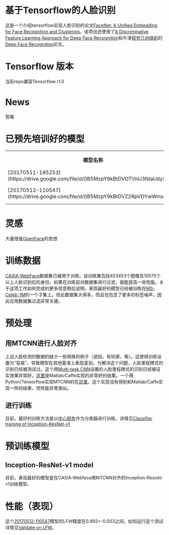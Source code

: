 # 基于Tensorflow的人脸识别

这是一个介绍tensorflow实现人脸识别的论文[FaceNet: A Unified Embedding for Face Recognition and Clustering](arxiv.org/abs/1503.03832)。该项目还使用了[A Discriminative Feature Learning Approach for Deep Face Recognition](http://ydwen.github.io/papers/WenECCV16.pdf)和牛津[视觉几何组织](http://www.robots.ox.ac.uk/%7Evgg/)的[Deep Face Recognition](http://www.robots.ox.ac.uk/%7Evgg/publications/2015/Parkhi15/parkhi15.pdf)论文。

# Tensorflow 版本

当前repo兼容Tensorflow r1.0

# News

暂略

# 已预先培训好的模型

<table>
    <tr>
        <th>模型名称</th>
        <th>LFW 精度</th>
        <th>训练数据集</th>
        <th>结构</th>
    </tr>
    <tr>
        <td>[20170511-185253](https://drive.google.com/file/d/0B5MzpY9kBtDVOTVnU3NIaUdySFE)</td>
        <td>0.987</td>
        <td>CASIA-WebFace</td>
        <td>[Inception ResNet v1](https://github.com/davidsandberg/facenet/blob/master/src/models/inception_resnet_v1.py)</td>
    </tr>
    <tr>
        <td>[20170512-110547](https://drive.google.com/file/d/0B5MzpY9kBtDVZ2RpVDYwWmxoSUk)</td>
        <td>0.992</td>
        <td>MS-Celeb-1M</td>
        <td>[Inception ResNet v1](https://github.com/davidsandberg/facenet/blob/master/src/models/inception_resnet_v1.py)</td>
    </tr>
</table>

# 灵感

大量借鉴[OpenFace](https://github.com/cmusatyalab/openface)的思想

# 训练数据

[CASIA-WebFace](http://www.cbsr.ia.ac.cn/english/CASIA-WebFace-Database.html)数据集已被用于训练。该训练集包括453453个图像及10575个以上人脸识别后的身份。如果在训练前对数据集进行过滤，就能提高一些性能。关于这项工作如何完成的更多信息稍后说明。表现最好的模型已经被训练在[MS-Celeb-1M](https://www.microsoft.com/en-us/research/project/ms-celeb-1m-challenge-recognizing-one-million-celebrities-real-world/)的一个子集上。但此数据集大得多，而且也包含了更多的标签噪声，因此应用数据集过滤非常关键。 

# 预处理

## 用MTCNN进行人脸对齐

上述人脸检测的数据的缺少一些特殊的例子（遮挡，有轮廓，等）。这使得训练设置为“容易”，导致模型在其他基准上表现差劲。为解决这个问题，人脸里程碑式的识别已经被测试过。这个用[Multi-task CNN](https://kpzhang93.github.io/MTCNN_face_detection_alignment/index.html)设置的人脸里程碑式的识别已经被证实效果非常好。[这里](https://github.com/kpzhang93/MTCNN_face_detection_alignment)是Matlab/Caffe实现的非常好的结果。一个用Python/Tensorflow实现MTCNN的在[这里](https://github.com/davidsandberg/facenet/tree/master/src/align)。这个实现没有得到和Matlab/Caffe实现一样的结果，但性能非常类似。

## 进行训练

目前，最好的训练方法是以[中心损失](http://ydwen.github.io/papers/WenECCV16.pdf)作为分类器进行训练。详情见[Classifier training of Inception-ResNet-v1](https://github.com/davidsandberg/facenet/wiki/Classifier-training-of-inception-resnet-v1)

# 预训练模型

## Inception-ResNet-v1 model

目前，表现最好的模型是在CASIA-Webface用MTCNN对齐的Inception-Resnet-v1训练模型。

# 性能（表现）

这个[20170512-110547](https://drive.google.com/file/d/0B5MzpY9kBtDVZ2RpVDYwWmxoSUk)模型的LFW精度在0.992+-0.003之间。如何运行这个测试详情见[Validate on LFW](https://github.com/davidsandberg/facenet/wiki/Validate-on-lfw)。
